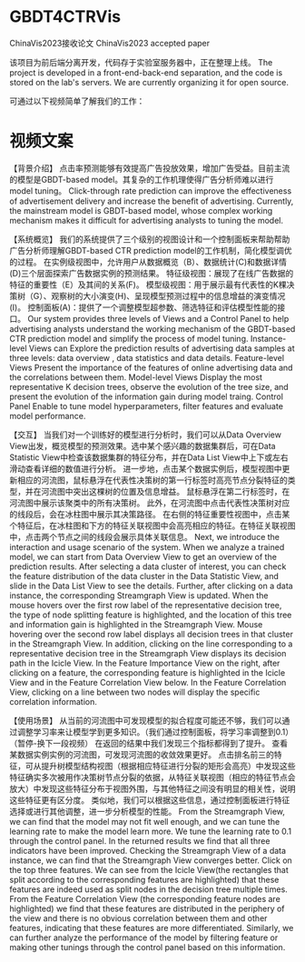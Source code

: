 # GBDT4CTRVis
ChinaVis2023接收论文
ChinaVis2023 accepted paper

该项目为前后端分离开发，代码存于实验室服务器中，正在整理上线。
The project is developed in a front-end-back-end separation, and the code is stored on the lab's servers. We are currently organizing it for open source.

可通过以下视频简单了解我们的工作：


# 视频文案
【背景介绍】
点击率预测能够有效提高广告投放效果，增加广告受益。目前主流的模型是GBDT-based model。其复杂的工作机理使得广告分析师难以进行model tuning。
Click-through rate prediction can improve the effectiveness of advertisement delivery and increase the benefit of advertising. Currently, the mainstream model is GBDT-based model, whose complex working mechanism makes it difficult for advertising analysts to tuning the model.

【系统概览】
我们的系统提供了三个级别的视图设计和一个控制面板来帮助帮助广告分析师理解GBDT-based CTR prediction model的工作机制，简化模型调优的过程。
在实例级视图中，允许用户从数据概览（B）、数据统计(C)和数据详情(D)三个层面探索广告数据实例的预测结果。
特征级视图：展现了在线广告数据的特征的重要性（E）及其间的关系(F)。
模型级视图：用于展示最有代表性的K棵决策树（G）、观察树的大小演变(H)、呈现模型预测过程中的信息增益的演变情况(I)。
控制面板(A)：提供了一个调整模型超参数、筛选特征和评估模型性能的接口。
Our system provides three levels of Views and a Control Panel to help advertising analysts understand the working mechanism of the GBDT-based CTR prediction model and simplify the process of model tuning.
Instance-level Views can Explore the prediction results of advertising data samples at three levels: data overview , data statistics and data details.
Feature-level Views Present the importance of the features of online advertising data and the correlations between them.
Model-level Views Display the most representative K decision trees, observe the evolution of the tree size, and present the evolution of the information gain during model traing. 
Control Panel Enable to tune model hyperparameters, filter features and evaluate model performance.

【交互】
当我们对一个训练好的模型进行分析时，我们可以从Data Overview View出发，概览模型的预测效果。选中某个感兴趣的数据集群后，可在Data Statistic View中检查该数据集群的特征分布，并在Data List View中上下或左右滑动查看详细的数值进行分析。
进一步地，点击某个数据实例后，模型视图中更新相应的河流图，鼠标悬浮在代表性决策树的第一行标签时高亮节点分裂特征的类型，并在河流图中突出这棵树的位置及信息增益。
鼠标悬浮在第二行标签时，在河流图中展示该聚类中的所有决策树。
此外，在河流图中点击代表性决策树对应的线段后，会在冰柱图中展示其决策路径。
在右侧的特征重要性视图中，点击某个特征后，在冰柱图和下方的特征关联视图中会高亮相应的特征。在特征关联视图中，点击两个节点之间的线段会展示具体关联信息。
Next, we introduce the interaction and usage scenario of the system.
When we analyze a trained model, we can start from Data Overview View to get an overview of the prediction results. After selecting a data cluster of interest, you can check the feature distribution of the data cluster in the Data Statistic View, and slide in the Data List View to see the details.
Further, after clicking on a data instance, the corresponding Streamgraph View is updated. When the mouse hovers over the first row label of the representative decision tree, the type of node splitting feature is highlighted, and the location of this tree and information gain is highlighted in the Streamgraph View.
Mouse hovering over the second row label displays all decision trees in that cluster in the Streamgraph View.
In addition, clicking on the line corresponding to a representative decision tree in the Streamgraph View displays its decision path in the Icicle View.
In the Feature Importance View on the right, after clicking on a feature, the corresponding feature is highlighted in the Icicle View and in the Feature Correlation View below. In the Feature Correlation View, clicking on a line between two nodes will display the specific correlation information.

【使用场景】
从当前的河流图中可发现模型的拟合程度可能还不够，我们可以通过调整学习率来让模型学到更多知识。（我们通过控制面板，将学习率调整到0.1）
（暂停-换下一段视频）
在返回的结果中我们发现三个指标都得到了提升。
查看某数据实例实例的河流图，可发现河流图的收敛效果更好。
点击排名前三的特征，可从提升树模型结构视图（根据相应特征进行分裂的矩形会高亮）中发现这些特征确实多次被用作决策树节点分裂的依据，从特征关联视图（相应的特征节点会放大）中发现这些特征分布于视图外围，与其他特征之间没有明显的相关性，说明这些特征更有区分度。
类似地，我们可以根据这些信息，通过控制面板进行特征选择或进行其他调整，进一步分析模型的性能。
From the Streamgraph View, we can find that the model may not fit well enough, and we can tune the learning rate to make the model learn more. 
We tune the learning rate to 0.1 through the control panel.
In the returned results we find that all three indicators have been improved.
Checking the Streamgraph View of a data instance, we can find that the Streamgraph View converges better.
Click on the top three features. We can see from the Icicle View(the rectangles that split according to the corresponding features are highlighted) that these features are indeed used as split nodes in the decision tree multiple times. From the Feature Correlation View (the corresponding feature nodes are highlighted) we find that these features are distributed in the periphery of the view and there is no obvious correlation between them and other features, indicating that these features are more differentiated.
Similarly, we can further analyze the performance of the model by filtering feature or making other tunings through the control panel based on this information.
